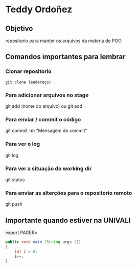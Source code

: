 # Teddy Ordoñez

## Objetivo
repositorio para manter os arquivos da materia de POO

## Comandos importantes para lembrar
### Clonar repositorio

```
git clone (endereço)
```

### Para adicionar arquivos no stage
git add (nome do arquivo)
ou 
git add .

### Para enviar / commit o código
git commit -m "Mensagem do commit"

### Para ver o log
git log


### Para ver a situação do working dir
git status


### Para enviar as alterções para o repositorio remoto
git push


## Importante quando estiver na UNIVALI 
export PAGER=


```java
public void main (String args [])
{
	int i = 0;
	i++;
}